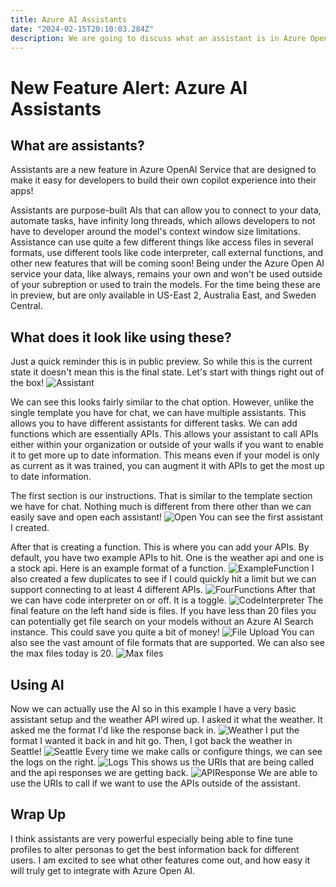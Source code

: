 ```yaml
---
title: Azure AI Assistants
date: "2024-02-15T20:10:03.284Z"
description: We are going to discuss what an assistant is in Azure Open AI, what they are, and why I would want to use them?
---
```



# New Feature Alert: Azure AI Assistants

## What are assistants?
Assistants are a new feature in Azure OpenAI Service that are designed to make it easy for developers to build their own copilot experience into their apps!

Assistants are purpose-built AIs that can allow you to connect to your data, automate tasks, have infinity long threads, which allows developers to not have to developer around the model's context window size limitations. Assistance can use quite a few different things like access files in several formats, use different tools like code interpreter, call external functions, and other new features that will be coming soon! Being under the Azure Open AI service your data, like always, remains your own and won't be used outside of your subreption or used to train the models. For the time being these are in preview, but are only available in US-East 2, Australia East, and Sweden Central. 

## What does it look like using these?
Just a quick reminder this is in public preview. So while this is the current state it doesn't mean this is the final state. Let's start with things right out of the box! 
![Assistant](./Assistant.png)

We can see this looks fairly similar to the chat option. However, unlike the single template you have for chat, we can have multiple assistants. This allows you to have different assistants for different tasks. We can add functions which are essentially APIs. This allows your assistant to call APIs either within your organization or outside of your walls if you want to enable it to get more up to date information. This means even if your model is only as current as it was trained, you can augment it with APIs to get the most up to date information.

The first section is our instructions. That is similar to the template section we have for chat. Nothing much is different from there other than we can easily save and open each assistant! 
![Open](./Open.png)
You can see the first assistant I created. 

After that is creating a function. This is where you can add your APIs. By default, you have two example APIs to hit. One is the weather api and one is a stock api. Here is an example format of a function. 
![ExampleFunction](./ExampleFunction.png)
I also created a few duplicates to see if I could quickly hit a limit but we can support connecting to at least 4 different APIs.
![FourFunctions](./MultiAPiExample.png)
After that we can have code interpreter on or off. It is a toggle.
![CodeInterpreter](./CodeInterp.png)
The final feature on the left hand side is files. If you have less than 20 files you can potentially get file search on your models without an Azure AI Search instance. This could save you quite a bit of money! 
![File Upload](./FileUpload.png)
You can also see the vast amount of file formats that are supported. We can also see the max files today is 20. 
![Max files](./MaxFiles.png)

## Using AI
Now we can actually use the AI so in this example I have a very basic assistant setup and the weather API wired up. I asked it what the weather. It asked me the format I'd like the response back in.
![Weather](./ExampleFormat.png)
I put the format I wanted it back in and hit go. Then, I got back the weather in Seattle! 
![Seattle](./Answer.png)
Every time we make calls or configure things, we can see the logs on the right.
![Logs](./Logs.png)
This shows us the URIs that are being called and the api responses we are getting back.
![APIResponse](./ApiRepsonse.png)
We are able to use the URIs to call if we want to use the APIs outside of the assistant.

## Wrap Up
I think assistants are very powerful especially being able to fine tune profiles to alter personas to get the best information back for different users. I am excited to see what other features come out, and how easy it will truly get to integrate with Azure Open AI.